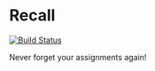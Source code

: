 # Recall

[![Build Status](https://travis-ci.org/eturk/recall.png?branch=master)](https://travis-ci.org/eturk/recall)

Never forget your assignments again!
